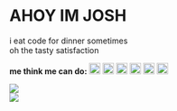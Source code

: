 # AHOY IM JOSH
i eat code for dinner sometimes  
oh the tasty satisfaction 

**me think me can do:**
<img height="20" src="https://simpleicons.org/icons/instagram.svg">
<img height="20" src="https://simpleicons.org/icons/instagram.svg">
<img height="20" src="https://simpleicons.org/icons/instagram.svg">
<img height="20" src="https://simpleicons.org/icons/instagram.svg">
<img height="20" src="https://simpleicons.org/icons/instagram.svg">
<img height="20" src="https://simpleicons.org/icons/instagram.svg">

![](https://github-readme-stats.vercel.app/api/top-langs/?username=joshimello&layout=compact&theme=dark&hide_border=true)  
![](https://github-readme-stats.vercel.app/api?username=joshimello&show_icons=true&hide_border=true&theme=dark)
